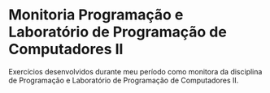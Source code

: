 # Monitoria Programação e Laboratório de Programação de Computadores II
Exercícios desenvolvidos durante meu período como monitora da disciplina de Programação e Laboratório de Programação de Computadores II.

